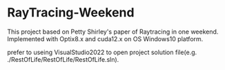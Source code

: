 # RayTracing-Weekend

This project based on Petty Shirley's paper of Raytracing in one weekend.
Implemented with Optix8.x and cuda12.x on OS Windows10 platform.

prefer to useing VisualStudio2022 to open project solution file(e.g.
./RestOfLife/RestOfLife/RestOfLife.sln).
